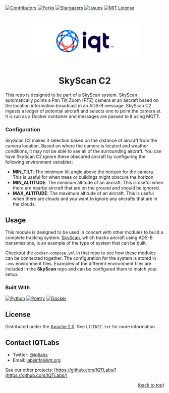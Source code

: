 <a name="readme-top"></a>

[contributors-shield]: https://img.shields.io/github/contributors/IQTLabs/edgetech-template.svg?style=for-the-badge
[contributors-url]: https://github.com/IQTLabs/edgetech-template/graphs/contributors
[forks-shield]: https://img.shields.io/github/forks/IQTLabs/edgetech-template.svg?style=for-the-badge
[forks-url]: https://github.com/IQTLabs/edgetech-template/network/members
[stars-shield]: https://img.shields.io/github/stars/IQTLabs/edgetech-template.svg?style=for-the-badge
[stars-url]: https://github.com/IQTLabs/edgetech-template/stargazers
[issues-shield]: https://img.shields.io/github/issues/IQTLabs/edgetech-template.svg?style=for-the-badge
[issues-url]: https://github.com/IQTLabs/edgetech-template/issues
[license-shield]: https://img.shields.io/github/license/IQTLabs/edgetech-template.svg?style=for-the-badge
[license-url]: https://github.com/IQTLabs/edgetech-template/blob/master/LICENSE.txt
[product-screenshot]: images/screenshot.png
[python]: https://img.shields.io/badge/python-000000?style=for-the-badge&logo=python
[python-url]: https://www.python.org
[poetry]: https://img.shields.io/badge/poetry-20232A?style=for-the-badge&logo=poetry
[poetry-url]: https://python-poetry.org
[docker]: https://img.shields.io/badge/docker-35495E?style=for-the-badge&logo=docker
[docker-url]: https://www.docker.com

[![Contributors][contributors-shield]][contributors-url]
[![Forks][forks-shield]][forks-url]
[![Stargazers][stars-shield]][stars-url]
[![Issues][issues-shield]][issues-url]
[![MIT License][license-shield]][license-url]

<br />
<div align="center">
  <a href="https://iqt.org">
    <img src="images/logo.png" alt="Logo" width="358" height="132">
  </a>
</div>
<h1 align="center">SkyScan C2</h1>

This repo is designed to be part of a SkyScan system. SkyScan automatically points a Pan Tilt Zoom (PTZ) camera at an aircraft based on the location information broadcast in an ADS-B message. SkyScan C2 ingests a ledger of potential aircraft and selects one to point the camera at. It is run as a Docker container and messages are passed to it using MQTT. 

### Configuration
SkyScan C2 makes it selection based on the distance of aircraft from the camera location. Based on where the camera is located and weather conditions, it may not be able to see all of the surrounding aircraft. You can have SkyScan C2 ignore these obscured aircraft by configuring the following environment variables:
- **MIN_TILT**: The minimum tilt angle above the horizon for the camera. This is useful for when trees or buildings might obscure the horizon
- **MIN_ALTITUDE**: The minimum altitude of an aircraft. This is useful when there are nearby aircraft that are on the ground and should be ignored.
- **MAX_ALTITUDE**: The maximum altitude of an aircraft. This is useful when there are clouds and you want to ignore any aircrafts that are in the clouds.

## Usage

This module is designed to be used in concert with other modules to
build a complete tracking system. [SkyScan](https://github.com/IQTLabs/SkyScan), 
which tracks aircraft using ADS-B transmissions, is an example of the type of 
system that can be built.

 Checkout the `docker-compose.yml` in that repo to see how these modules
 can be connected together. The configuration for the system is stored in `.env` environment files. Examples of the different environment files
 are included in the **SkyScan** repo and can be configured them to match your setup.


### Built With

[![Python][python]][python-url]
[![Poetry][poetry]][poetry-url]
[![Docker][docker]][docker-url]


## License

Distributed under the [Apache 2.0](https://github.com/IQTLabs/edgetech-skyscan-c2/blob/main/LICENSE). See `LICENSE.txt` for more information.

## Contact IQTLabs

- Twitter: [@iqtlabs](https://twitter.com/iqtlabs)
- Email: labsinfo@iqt.org

See our other projects: [https://github.com/IQTLabs/](https://github.com/IQTLabs/)

<p align="right">(<a href="#readme-top">back to top</a>)</p>
